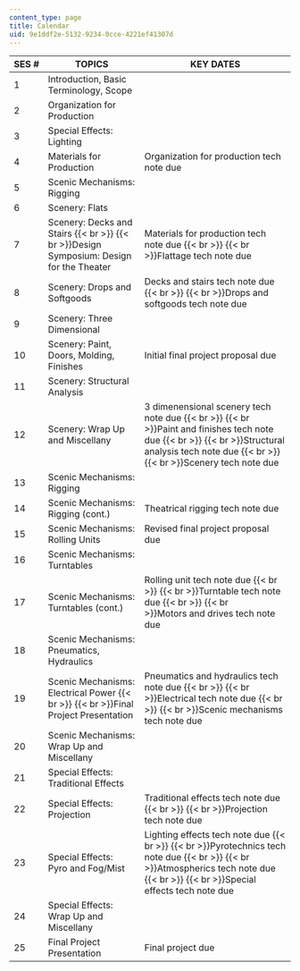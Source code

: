 ```yaml
---
content_type: page
title: Calendar
uid: 9e1ddf2e-5132-9234-0cce-4221ef41307d
---
```


| SES # | TOPICS | KEY DATES |
| --- | --- | --- |
| 1 | Introduction, Basic Terminology, Scope |  |
| 2 | Organization for Production |  |
| 3 | Special Effects: Lighting |  |
| 4 | Materials for Production | Organization for production tech note due |
| 5 | Scenic Mechanisms: Rigging |  |
| 6 | Scenery: Flats |  |
| 7 | Scenery: Decks and Stairs  {{< br >}}  {{< br >}}Design Symposium: Design for the Theater | Materials for production tech note due  {{< br >}}  {{< br >}}Flattage tech note due |
| 8 | Scenery: Drops and Softgoods | Decks and stairs tech note due  {{< br >}}  {{< br >}}Drops and softgoods tech note due |
| 9 | Scenery: Three Dimensional |  |
| 10 | Scenery: Paint, Doors, Molding, Finishes | Initial final project proposal due |
| 11 | Scenery: Structural Analysis |  |
| 12 | Scenery: Wrap Up and Miscellany | 3 dimenensional scenery tech note due  {{< br >}}  {{< br >}}Paint and finishes tech note due  {{< br >}}  {{< br >}}Structural analysis tech note due  {{< br >}}  {{< br >}}Scenery tech note due |
| 13 | Scenic Mechanisms: Rigging |  |
| 14 | Scenic Mechanisms: Rigging (cont.) | Theatrical rigging tech note due |
| 15 | Scenic Mechanisms: Rolling Units | Revised final project proposal due |
| 16 | Scenic Mechanisms: Turntables |  |
| 17 | Scenic Mechanisms: Turntables (cont.) | Rolling unit tech note due  {{< br >}}  {{< br >}}Turntable tech note due  {{< br >}}  {{< br >}}Motors and drives tech note due |
| 18 | Scenic Mechanisms: Pneumatics, Hydraulics |  |
| 19 | Scenic Mechanisms: Electrical Power  {{< br >}}  {{< br >}}Final Project Presentation | Pneumatics and hydraulics tech note due  {{< br >}}  {{< br >}}Electrical tech note due  {{< br >}}  {{< br >}}Scenic mechanisms tech note due |
| 20 | Scenic Mechanisms: Wrap Up and Miscellany |  |
| 21 | Special Effects: Traditional Effects |  |
| 22 | Special Effects: Projection | Traditional effects tech note due  {{< br >}}  {{< br >}}Projection tech note due |
| 23 | Special Effects: Pyro and Fog/Mist | Lighting effects tech note due  {{< br >}}  {{< br >}}Pyrotechnics tech note due  {{< br >}}  {{< br >}}Atmospherics tech note due  {{< br >}}  {{< br >}}Special effects tech note due |
| 24 | Special Effects: Wrap Up and Miscellany |  |
| 25 | Final Project Presentation | Final project due